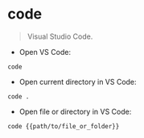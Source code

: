 # code

> Visual Studio Code.

- Open VS Code:

`code`

- Open current directory in VS Code:

`code .`

- Open file or directory in VS Code:

`code {{path/to/file_or_folder}}`
